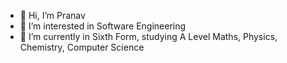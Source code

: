 - 👋 Hi, I’m Pranav
- 👀 I’m interested in Software Engineering
- 🌱 I’m currently in Sixth Form, studying A Level Maths, Physics, Chemistry, Computer Science


<!---
codester-7/codester-7 is a ✨ special ✨ repository because its `README.md` (this file) appears on your GitHub profile.
You can click the Preview link to take a look at your changes.
--->
